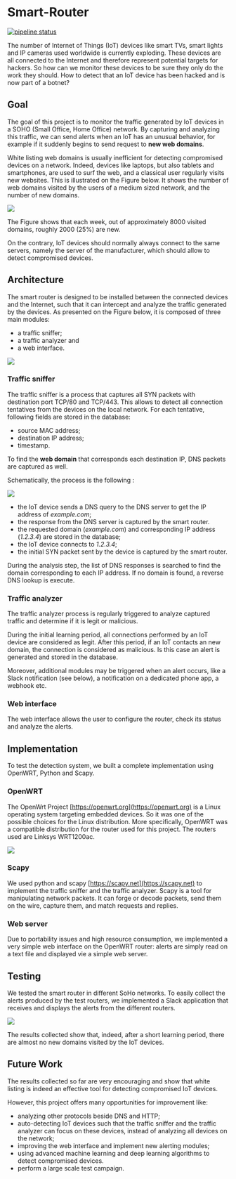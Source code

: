 # Smart-Router

[![pipeline status](https://gitlab.cylab.be/cylab/smart-router/badges/master/pipeline.svg)](https://gitlab.cylab.be/cylab/smart-router/-/commits/master)



The number of Internet of Things (IoT) devices like smart TVs, smart lights and IP cameras used worldwide is currently exploding. These devices are all connected to the Internet and therefore represent potential targets for hackers. So how can we monitor these devices to be sure they only do the work they should. How to detect that an IoT device has been hacked and is now part of a botnet? 

## Goal

The goal of this project is to monitor the traffic generated by IoT devices in a SOHO (Small Office, Home Office) network. By capturing and analyzing this traffic, we can send alerts when an IoT has an unusual behavior, for example if it suddenly begins to send request to **new web domains**.

White listing web domains is usually inefficient for detecting compromised devices on a network. Indeed, devices like laptops, but also tablets and smartphones, are  used to surf the web, and a classical user regularly visits new websites. This is illustrated on the Figure below. It shows the number of web domains visited by the users of a medium sized network, and the number of new domains.

![](docs/domains_per_week.png)

The Figure shows that each week, out of approximately 8000 visited domains, roughly 2000 (25\%) are new.

On the contrary, IoT devices should normally always connect to the same servers, namely the server of the manufacturer, which should allow to detect compromised devices.


## Architecture


The smart router is designed to be installed between the connected devices and the Internet, such that it can intercept and analyze the traffic generated by the devices. As presented on the Figure below, it is composed of three main modules:

* a traffic sniffer;
* a traffic analyzer and
* a web interface.

![](docs/design.png)

### Traffic sniffer

The traffic sniffer is a process that captures all SYN packets with destination port TCP/80 and TCP/443. This allows to detect all connection tentatives from the devices on the local network. For each tentative, following fields are stored in the database:

* source MAC address;
* destination IP address;
* timestamp.


To find the **web domain** that corresponds each destination IP, DNS packets are captured as well. 

Schematically, the process is the following :


![](docs/dns.png)

* the IoT device sends a DNS query to the DNS server to get the IP address of *example.com*;
* the response from the DNS server is captured by the smart router. 
* the requested domain (*example.com*) and corresponding IP address (*1.2.3.4*) are stored in the database;
* the IoT device connects to *1.2.3.4*;
* the initial SYN packet sent by the device is captured by the smart router.

During the analysis step, the list of DNS responses is searched to find the domain corresponding to each IP address. If no domain is found, a reverse DNS lookup is execute.

### Traffic analyzer

The traffic analyzer process is regularly triggered to analyze captured traffic and determine if it is legit or malicious.

During the initial learning period, all connections performed by an IoT device are considered as legit. After this period, if an IoT contacts an new domain, the connection is considered as malicious. Is this case an alert is generated and stored in the database.

Moreover, additional modules may be triggered when an alert occurs, like a Slack notification (see below), a notification on a dedicated phone app, a webhook etc.

### Web interface

The web interface allows the user to configure the router, check its status and analyze the alerts.

## Implementation

To test the detection system, we built a complete implementation using OpenWRT, Python and Scapy.

### OpenWRT

The OpenWrt Project [https://openwrt.org](https://openwrt.org) is a Linux operating system targeting embedded devices. So it was one of the possible choices for the Linux distribution. More specifically, OpenWRT was a compatible distribution for the router used for this project. The routers used are Linksys WRT1200ac.

![](docs/wrt1200ac.png)

### Scapy

We used python and scapy [https://scapy.net](https://scapy.net) to implement the traffic sniffer and the traffic analyzer.  Scapy is a tool for manipulating network packets. It can forge or decode packets, send them on the wire, capture them, and match requests and replies.

### Web server

Due to portability issues and high resource consumption, we implemented a very simple web interface on the OpenWRT router: alerts are simply read on a text file and displayed vie a simple web server.


## Testing

We tested the smart router in different SoHo networks. To easily collect the alerts produced by the test routers, we implemented a Slack application that receives and displays the alerts from the different routers.

![](docs/slack.png)

The results collected show that, indeed, after a short learning period, there are almost no new domains visited by the IoT devices.

## Future Work

The results collected so far are very encouraging and show that white listing is indeed an effective tool for detecting compromised IoT devices.

However, this project offers many opportunities for improvement like:

* analyzing other protocols beside DNS and HTTP;
* auto-detecting IoT devices such that the traffic sniffer and the traffic analyzer can focus on these devices, instead of analyzing all devices on the network; 
* improving the web interface and implement new alerting modules;
* using advanced machine learning and deep learning algorithms to detect compromised devices.
* perform a large scale test campaign.
